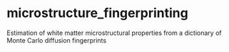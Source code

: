 # microstructure_fingerprinting
Estimation of white matter microstructural properties from a dictionary of Monte Carlo diffusion fingerprints
